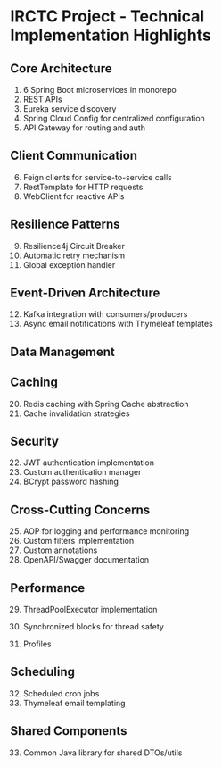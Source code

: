 # IRCTC Project - Technical Implementation Highlights

## Core Architecture

1. 6 Spring Boot microservices in monorepo
2. REST APIs
3. Eureka service discovery
4. Spring Cloud Config for centralized configuration
5. API Gateway for routing and auth

## Client Communication

6. Feign clients for service-to-service calls
7. RestTemplate for HTTP requests
8. WebClient for reactive APIs

## Resilience Patterns

9. Resilience4j Circuit Breaker
10. Automatic retry mechanism
11. Global exception handler

## Event-Driven Architecture

12. Kafka integration with consumers/producers
13. Async email notifications with Thymeleaf templates

## Data Management

## Caching

20. Redis caching with Spring Cache abstraction
21. Cache invalidation strategies

## Security

22. JWT authentication implementation
23. Custom authentication manager
24. BCrypt password hashing

## Cross-Cutting Concerns

25. AOP for logging and performance monitoring
26. Custom filters implementation
27. Custom annotations
28. OpenAPI/Swagger documentation

## Performance

29. ThreadPoolExecutor implementation
30. Synchronized blocks for thread safety

31. Profiles

## Scheduling

32. Scheduled cron jobs
33. Thymeleaf email templating

## Shared Components

33. Common Java library for shared DTOs/utils
